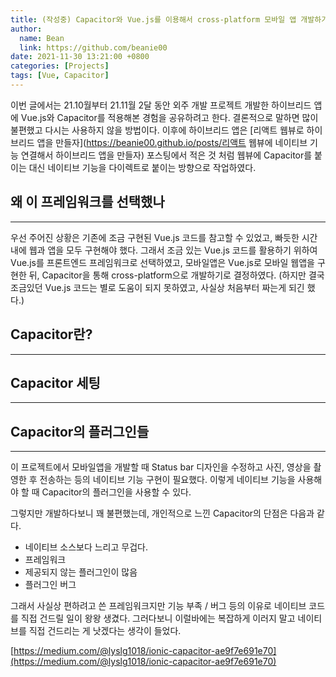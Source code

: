 ```yaml
---
title: (작성중) Capacitor와 Vue.js를 이용해서 cross-platform 모바일 앱 개발하기
author:
  name: Bean
  link: https://github.com/beanie00
date: 2021-11-30 13:21:00 +0800
categories: [Projects]
tags: [Vue, Capacitor]
---
```


이번 글에서는 21.10월부터 21.11월 2달 동안 외주 개발 프로젝트 개발한 하이브리드 앱에 Vue.js와 Capacitor를 적용해본 경험을 공유하려고 한다. 결론적으로 말하면 많이 불편했고 다시는 사용하지 않을 방법이다. 이후에 하이브리드 앱은 [리액트 웹뷰로 하이브리드 앱을 만들자](https://beanie00.github.io/posts/리액트 웹뷰에 네이티브 기능 연결해서 하이브리드 앱을 만들자) 포스팅에서 적은 것 처럼 웹뷰에 Capacitor를 붙이는 대신 네이티브 기능을 다이렉트로 붙이는 방향으로 작업하였다.

## 왜 이 프레임워크를 선택했나
---

우선 주어진 상황은 기존에 조금 구현된 Vue.js 코드를 참고할 수 있었고, 빠듯한 시간 내에 웹과 앱을 모두 구현해야 했다. 그래서 조금 있는 Vue.js 코드를 활용하기 위하여 Vue.js를 프론트엔드 프레임워크로 선택하였고, 모바일앱은 Vue.js로 모바일 웹앱을 구현한 뒤, Capacitor을 통해 cross-platform으로 개발하기로 결정하였다. (하지만 결국 조금있던 Vue.js 코드는 별로 도움이 되지 못하였고, 사실상 처음부터 짜는게 되긴 했다.)

## Capacitor란?
---

## Capacitor 세팅
---

## Capacitor의 플러그인들
---
이 프로젝트에서 모바일앱을 개발할 때 Status bar 디자인을 수정하고 사진, 영상을 촬영한 후 전송하는 등의 네이티브 기능 구현이 필요했다. 이렇게 네이티브 기능을 사용해야 할 때 Capacitor의 플러그인을 사용할 수 있다.

그렇지만 개발하다보니 꽤 불편했는데, 개인적으로 느낀 Capacitor의 단점은 다음과 같다.
* 네이티브 소스보다 느리고 무겁다.
* 프레임워크
* 제공되지 않는 플러그인이 많음
* 플러그인 버그

그래서 사실상 편하려고 쓴 프레임워크지만 기능 부족 / 버그 등의 이유로 네이티브 코드를 직접 건드릴 일이 왕왕 생겼다. 그러다보니 이럴바에는 복잡하게 이러지 말고 네이티브를 직접 건드리는 게 낫겠다는 생각이 들었다.

[https://medium.com/@lyslg1018/ionic-capacitor-ae9f7e691e70](https://medium.com/@lyslg1018/ionic-capacitor-ae9f7e691e70)